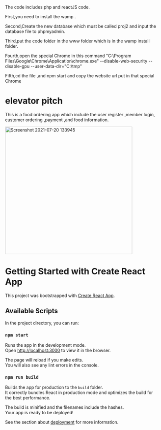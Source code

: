 The code includes php and reactJS code.

First,you need to install the wamp .

Second,Create the new database which must be called proj2 and input the database file to phpmyadmin.

Third,put the code folder in the www folder which is in the wamp install folder.

Fourth,open the special Chrome in this command
"C:\Program Files\Google\Chrome\Application\chrome.exe" --disable-web-security --disable-gpu --user-data-dir="C:\tmp"

Fifth,cd the file ,and npm start and copy the website url put in that special Chrome

# elevator pitch
This is a food ordering app which include the user register ,member login, customer ordering ,payment ,and food information.

<img width="414" alt="Screenshot 2021-07-20 133945" src="https://user-images.githubusercontent.com/47268086/126258394-9b9b012c-24e4-4f69-8e75-0363df9b8295.png">

# Getting Started with Create React App

This project was bootstrapped with [Create React App](https://github.com/facebook/create-react-app).

## Available Scripts

In the project directory, you can run:

### `npm start`

Runs the app in the development mode.\
Open [http://localhost:3000](http://localhost:3000) to view it in the browser.

The page will reload if you make edits.\
You will also see any lint errors in the console.


### `npm run build`

Builds the app for production to the `build` folder.\
It correctly bundles React in production mode and optimizes the build for the best performance.

The build is minified and the filenames include the hashes.\
Your app is ready to be deployed!

See the section about [deployment](https://facebook.github.io/create-react-app/docs/deployment) for more information.





